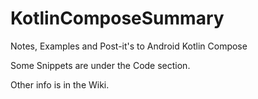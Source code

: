 # KotlinComposeSummary
Notes, Examples and Post-it's to Android Kotlin Compose

Some Snippets are under the Code section.

Other info is in the Wiki.